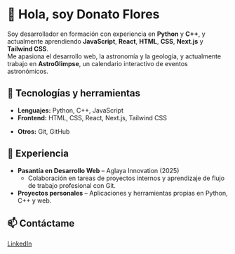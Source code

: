 # 👋 Hola, soy Donato Flores

Soy desarrollador en formación con experiencia en **Python** y **C++**, y actualmente aprendiendo **JavaScript**, **React**, **HTML**, **CSS**, **Next.js** y **Tailwind CSS**.  
Me apasiona el desarrollo web, la astronomía y la geología, y actualmente trabajo en **AstroGlimpse**, un calendario interactivo de eventos astronómicos.

## 🚀 Tecnologías y herramientas
- **Lenguajes:** Python, C++, JavaScript
- **Frontend:** HTML, CSS, React, Next.js, Tailwind CSS
<!-- - **Backend:** Node.js -->
- **Otros:** Git, GitHub

<!-- ## 🌌 Proyecto destacado
### [AstroGlimpse](https://github.com/TU-USUARIO/astroglimpse)
Calendario interactivo de eventos astronómicos con visualizaciones 3D, línea de tiempo y datos de APIs espaciales. -->

## 💼 Experiencia
- **Pasantía en Desarrollo Web** – Aglaya Innovation (2025)
  - Colaboración en tareas de proyectos internos y aprendizaje de flujo de trabajo profesional con Git.
- **Proyectos personales** – Aplicaciones y herramientas propias en Python, C++ y web.

## 📫 Contáctame
[LinkedIn](https://www.linkedin.com/in/donato-flores-886b01362/)

<!--
**donato-11/donato-11** is a ✨ _special_ ✨ repository because its `README.md` (this file) appears on your GitHub profile.

Here are some ideas to get you started:

- 🔭 I’m currently working on ...
- 🌱 I’m currently learning ...
- 👯 I’m looking to collaborate on ...
- 🤔 I’m looking for help with ...
- 💬 Ask me about ...
- 📫 How to reach me: ...
- 😄 Pronouns: ...
- ⚡ Fun fact: ...
-->
